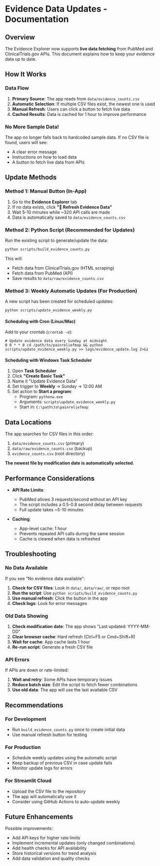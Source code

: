 # Evidence Data Updates - Documentation

## Overview

The Evidence Explorer now supports **live data fetching** from PubMed and ClinicalTrials.gov APIs. This document explains how to keep your evidence data up to date.

## How It Works

### Data Flow

1. **Primary Source**: The app reads from `data/evidence_counts.csv` 
2. **Automatic Selection**: If multiple CSV files exist, the newest one is used
3. **Manual Refresh**: Users can click a button to fetch live data
4. **Cached Results**: Data is cached for 1 hour to improve performance

### No More Sample Data!

The app no longer falls back to hardcoded sample data. If no CSV file is found, users will see:
- A clear error message
- Instructions on how to load data
- A button to fetch live data from APIs

## Update Methods

### Method 1: Manual Button (In-App)

1. Go to the **Evidence Explorer** tab
2. If no data exists, click **"🔄 Refresh Evidence Data"**
3. Wait 5-10 minutes while ~320 API calls are made
4. Data is automatically saved to `data/evidence_counts.csv`

### Method 2: Python Script (Recommended for Updates)

Run the existing script to generate/update the data:

```bash
python scripts/build_evidence_counts.py
```

This will:
- Fetch data from ClinicalTrials.gov (HTML scraping)
- Fetch data from PubMed (API)
- Save results to `data/raw/evidence_counts.csv`

### Method 3: Weekly Automatic Updates (For Production)

A new script has been created for scheduled updates:

```bash
python scripts/update_evidence_weekly.py
```

#### Scheduling with Cron (Linux/Mac)

Add to your crontab (`crontab -e`):

```cron
# Update evidence data every Sunday at midnight
0 0 * * 0 cd /path/to/painreliefmap && python scripts/update_evidence_weekly.py >> logs/evidence_update.log 2>&1
```

#### Scheduling with Windows Task Scheduler

1. Open **Task Scheduler**
2. Click **"Create Basic Task"**
3. Name it "Update Evidence Data"
4. Set trigger to **Weekly** → Sunday → 12:00 AM
5. Set action to **Start a program**:
   - Program: `pythonw.exe`
   - Arguments: `scripts\update_evidence_weekly.py`
   - Start in: `C:\path\to\painreliefmap`

## Data Locations

The app searches for CSV files in this order:
1. `data/evidence_counts.csv` (primary)
2. `data/raw/evidence_counts.csv` (backup)
3. `evidence_counts.csv` (root directory)

**The newest file by modification date is automatically selected.**

## Performance Considerations

- **API Rate Limits**: 
  - PubMed allows 3 requests/second without an API key
  - The script includes a 0.5-0.8 second delay between requests
  - Full update takes ~5-10 minutes

- **Caching**:
  - App-level cache: 1 hour
  - Prevents repeated API calls during the same session
  - Cache is cleared when data is refreshed

## Troubleshooting

### No Data Available

If you see "No evidence data available":

1. **Check for CSV files**: Look in `data/`, `data/raw/`, or repo root
2. **Run the script**: Use `python scripts/build_evidence_counts.py`
3. **Use manual refresh**: Click the button in the app
4. **Check logs**: Look for error messages

### Old Data Showing

1. **Check modification date**: The app shows "Last updated: YYYY-MM-DD"
2. **Clear browser cache**: Hard refresh (Ctrl+F5 or Cmd+Shift+R)
3. **Wait for cache**: App cache lasts 1 hour
4. **Re-run script**: Generate a fresh CSV file

### API Errors

If APIs are down or rate-limited:

1. **Wait and retry**: Some APIs have temporary issues
2. **Reduce batch size**: Edit the script to fetch fewer combinations
3. **Use old data**: The app will use the last available CSV

## Recommendations

### For Development
- Run `build_evidence_counts.py` once to create initial data
- Use manual refresh button for testing

### For Production
- Schedule weekly updates using the automatic script
- Keep backup of previous CSV in case update fails
- Monitor update logs for errors

### For Streamlit Cloud
- Upload the CSV file to the repository
- The app will automatically use it
- Consider using GitHub Actions to auto-update weekly

## Future Enhancements

Possible improvements:
- Add API keys for higher rate limits
- Implement incremental updates (only changed combinations)
- Add health checks for API availability
- Store historical versions for trend analysis
- Add data validation and quality checks

